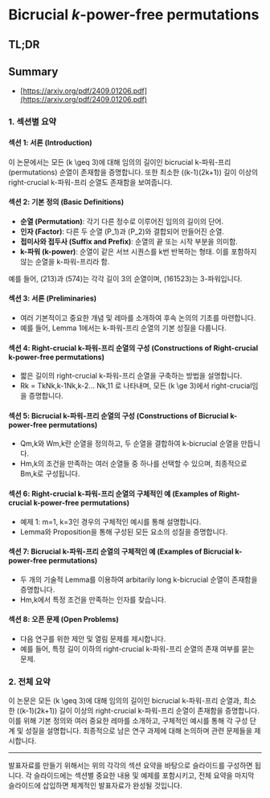 # Bicrucial $k$-power-free permutations
## TL;DR
## Summary
- [https://arxiv.org/pdf/2409.01206.pdf](https://arxiv.org/pdf/2409.01206.pdf)

### 1. 섹션별 요약

#### 섹션 1: 서론 (Introduction)
이 논문에서는 모든 \(k \geq 3\)에 대해 임의의 길이인 bicrucial k-파워-프리(permutations) 순열이 존재함을 증명합니다. 또한 최소한 \((k-1)(2k+1)\) 길이 이상의 right-crucial k-파워-프리 순열도 존재함을 보여줍니다.

#### 섹션 2: 기본 정의 (Basic Definitions)
- **순열 (Permutation)**: 각기 다른 정수로 이루어진 임의의 길이의 단어.
- **인자 (Factor)**: 다른 두 순열 \(P_1\)과 \(P_2\)와 결합되어 만들어진 순열.
- **접미사와 접두사 (Suffix and Prefix)**: 순열의 끝 또는 시작 부분을 의미함.
- **k-파워 (k-power)**: 순열이 같은 서브 시퀀스를 k번 반복하는 형태. 이를 포함하지 않는 순열을 k-파워-프리라 함.

예를 들어, \(213\)과 \(574\)는 각각 길이 3의 순열이며, \(161523\)는 3-파워입니다.

#### 섹션 3: 서론 (Preliminaries)
- 여러 기본적이고 중요한 개념 및 레마를 소개하여 후속 논의의 기초를 마련합니다.
- 예를 들어, Lemma 1에서는 k-파워-프리 순열의 기본 성질을 다룹니다.

#### 섹션 4: Right-crucial k-파워-프리 순열의 구성 (Constructions of Right-crucial k-power-free permutations)
- 짧은 길이의 right-crucial k-파워-프리 순열을 구축하는 방법을 설명합니다.
- Rk = TkNk,k-1Nk,k-2... Nk,11 로 나타내며, 모든 \(k \ge 3\)에서 right-crucial임을 증명합니다.

#### 섹션 5: Bicrucial k-파워-프리 순열의 구성 (Constructions of Bicrucial k-power-free permutations)
- Qm,k와 Wm,k란 순열을 정의하고, 두 순열을 결합하여 k-bicrucial 순열을 만듭니다.
- Hm,k의 조건을 만족하는 여러 순열들 중 하나를 선택할 수 있으며, 최종적으로 Bm,k로 구성됩니다.

#### 섹션 6: Right-crucial k-파워-프리 순열의 구체적인 예 (Examples of Right-crucial k-power-free permutations)
- 예제 1: m=1, k=3인 경우의 구체적인 예시를 통해 설명합니다.
- Lemma와 Proposition을 통해 구성된 모든 요소의 성질을 증명합니다.

#### 섹션 7: Bicrucial k-파워-프리 순열의 구체적인 예 (Examples of Bicrucial k-power-free permutations)
- 두 개의 기술적 Lemma를 이용하여 arbitarily long k-bicrucial 순열이 존재함을 증명합니다.
- Hm,k에서 특정 조건을 만족하는 인자를 찾습니다.

#### 섹션 8: 오픈 문제 (Open Problems)
- 다음 연구를 위한 제안 및 열림 문제를 제시합니다.
- 예를 들어, 특정 길이 이하의 right-crucial k-파워-프리 순열의 존재 여부를 묻는 문제. 

### 2. 전체 요약
이 논문은 모든 \(k \geq 3\)에 대해 임의의 길이인 bicrucial k-파워-프리 순열과, 최소한 \((k-1)(2k+1)\) 길이 이상의 right-crucial k-파워-프리 순열이 존재함을 증명합니다. 이를 위해 기본 정의와 여러 중요한 레마를 소개하고, 구체적인 예시를 통해 각 구성 단계 및 성질을 설명합니다. 최종적으로 남은 연구 과제에 대해 논의하며 관련 문제들을 제시합니다.

---

발표자료를 만들기 위해서는 위의 각각의 섹션 요약을 바탕으로 슬라이드를 구성하면 됩니다. 각 슬라이드에는 섹션별 중요한 내용 및 예제를 포함시키고, 전체 요약을 마지막 슬라이드에 삽입하면 체계적인 발표자료가 완성될 것입니다.